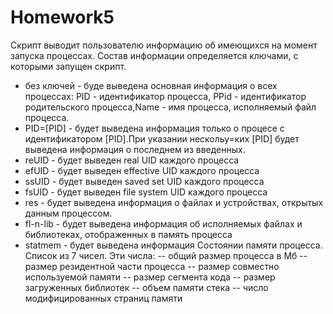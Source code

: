 # Homework5
Скрипт выводит пользователю информацию об имеющихся на момент запуска процессах.
Состав информации определяется ключами, с которыми запущен скрипт.
- без ключей - буде выведена основная информация о всех процессах:
 PID - идентификатор процесса, PPid - идентификатор родительского процесса,Name - имя процесса, исполняемый файл процесса.
 - PID=[PID] - будет выведена информация только о процесе с идентификатором [PID].При указании нескольу=ких [PID] будет выведена информация о последнем из введенных.
 - reUID - будет выведен real UID каждого процесса
 - efUID - будет выведен effective UID каждого процесса
 - ssUID - будет выведен saved set UID каждого процесса
 - fsUID - будет выведен file system UID каждого процесса
 - res - будет выведена информация о файлах и устройствах, открытых данным процессом.
 - fl-n-lib - будет выведена информация об исполняемых файлах и библиотеках, отображенных в память процесса
 - statmem - будет выведена информация Состоянии памяти процесса. Список из 7 чисел. Эти числа:
 -- общий размер процесса в Мб
 -- размер резидентной части процесса
 -- размер совместно используемой памяти
 -- размер сегмента кода
 -- размер загруженных библиотек
 -- объем памяти стека
 -- число модифицированных страниц памяти
